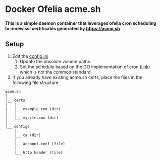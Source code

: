 # Docker Ofelia acme.sh

#### This is a simple daemon container that leverages ofelia cron scheduling to renew ssl certificates generated by https://acme.sh

## Setup

1) Edit the [config.ini](config.ini)
	1) Update the absolute volume paths
	1) Set the schedule based on the GO implementation of cron ([link](https://pkg.go.dev/github.com/robfig/cron#hdr-CRON_Expression_Format)) which is not the common standard
1) If you already have existing acme.<span>sh certs, place the files in the following file structure
```
acme.sh
|
|__ certs
|	|
|	|__ example.com (dir)
|	|
|	|__ mysite.com (dir)
|
|__ configs
	|
	|__ ca (dir)
	|
	|__ account.conf (file)
	|
	|__ http.header (file)
```
